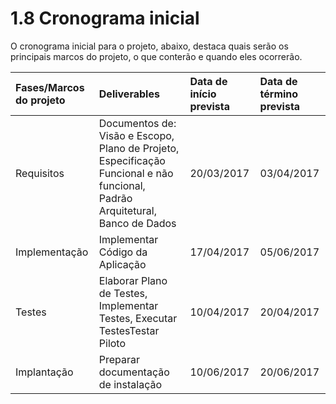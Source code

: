 # 1.8 Cronograma inicial

O cronograma inicial para o projeto, abaixo, destaca quais serão os principais marcos do projeto, o que conterão e quando eles ocorrerão.

| **Fases/Marcos do projeto** | **Deliverables** | **Data de início prevista** | **Data de término prevista** |
| :--- | :--- | :--- | :--- |
| Requisitos | Documentos de: Visão e Escopo, Plano de Projeto, Especificação Funcional e não funcional, Padrão Arquitetural, Banco de Dados | 20/03/2017 | 03/04/2017 |
| Implementação | Implementar Código da Aplicação | 17/04/2017 | 05/06/2017 |
| Testes | Elaborar Plano de Testes, Implementar Testes, Executar TestesTestar Piloto | 10/04/2017 | 20/04/2017 |
| Implantação | Preparar documentação de instalação | 10/06/2017 | 20/06/2017 |

## 



